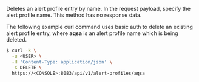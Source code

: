 Deletes an alert profile entry by name.
In the request payload, specify the alert profile name. 
This method has no response data.

The following example curl command uses basic auth to delete an existing alert profile entry, where **aqsa** is an alert profile name which is being deleted.

```bash
$ curl -k \
  -u <USER> \
  -H 'Content-Type: application/json' \
  -X DELETE \
  https://<CONSOLE>:8083/api/v1/alert-profiles/aqsa
```

